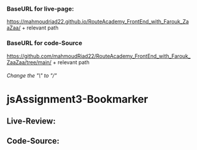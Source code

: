 ### BaseURL for live-page:
https://mahmoudriad22.github.io/RouteAcademy_FrontEnd_with_Farouk_ZaaZaa/ + relevant path

### BaseURL for code-Source
https://github.com/mahmoudRiad22/RouteAcademy_FrontEnd_with_Farouk_ZaaZaa/tree/main/ + relevant path

###### Change the "\\" to "/"


# jsAssignment3-Bookmarker

## Live-Review:

## Code-Source:

